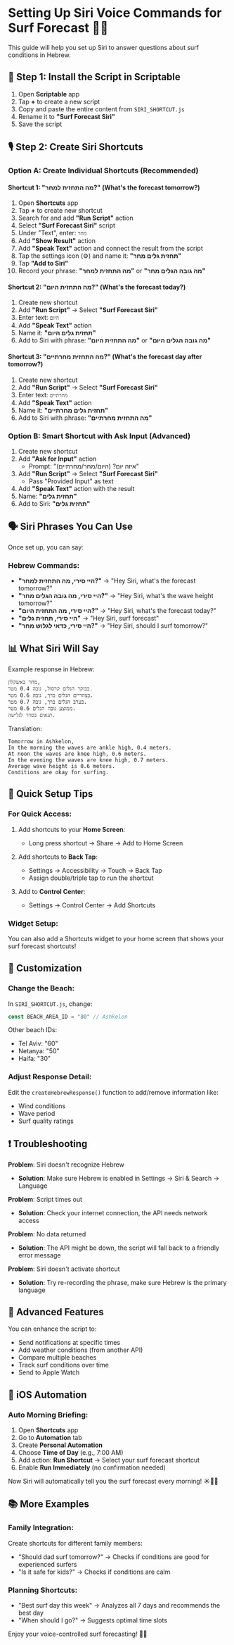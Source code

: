 # Setting Up Siri Voice Commands for Surf Forecast 🎤🌊

This guide will help you set up Siri to answer questions about surf conditions in Hebrew.

## 📱 Step 1: Install the Script in Scriptable

1. Open **Scriptable** app
2. Tap **+** to create a new script
3. Copy and paste the entire content from `SIRI_SHORTCUT.js`
4. Rename it to **"Surf Forecast Siri"**
5. Save the script

## 🎙️ Step 2: Create Siri Shortcuts

### Option A: Create Individual Shortcuts (Recommended)

#### Shortcut 1: "מה התחזית למחר?" (What's the forecast tomorrow?)

1. Open **Shortcuts** app
2. Tap **+** to create new shortcut
3. Search for and add **"Run Script"** action
4. Select **"Surf Forecast Siri"** script
5. Under "Text", enter: `מחר`
6. Add **"Show Result"** action
7. Add **"Speak Text"** action and connect the result from the script
8. Tap the settings icon (⚙️) and name it: **"תחזית גלים מחר"**
9. Tap **"Add to Siri"**
10. Record your phrase: **"מה התחזית למחר"** or **"מה גובה הגלים מחר"**

#### Shortcut 2: "מה התחזית היום?" (What's the forecast today?)

1. Create new shortcut
2. Add **"Run Script"** → Select **"Surf Forecast Siri"**
3. Enter text: `היום`
4. Add **"Speak Text"** action
5. Name it: **"תחזית גלים היום"**
6. Add to Siri with phrase: **"מה התחזית היום"** or **"מה גובה הגלים היום"**

#### Shortcut 3: "מה התחזית מחרתיים?" (What's the forecast day after tomorrow?)

1. Create new shortcut
2. Add **"Run Script"** → Select **"Surf Forecast Siri"**
3. Enter text: `מחרתיים`
4. Add **"Speak Text"** action
5. Name it: **"תחזית גלים מחרתיים"**
6. Add to Siri with phrase: **"מה התחזית מחרתיים"**

### Option B: Smart Shortcut with Ask Input (Advanced)

1. Create new shortcut
2. Add **"Ask for Input"** action
   - Prompt: "איזה יום? (היום/מחר/מחרתיים)"
3. Add **"Run Script"** → Select **"Surf Forecast Siri"**
   - Pass "Provided Input" as text
4. Add **"Speak Text"** action with the result
5. Name: **"תחזית גלים"**
6. Add to Siri: **"תחזית גלים"**

## 🗣️ Siri Phrases You Can Use

Once set up, you can say:

### Hebrew Commands:
- **"היי סירי, מה התחזית למחר?"** → "Hey Siri, what's the forecast tomorrow?"
- **"היי סירי, מה גובה הגלים מחר?"** → "Hey Siri, what's the wave height tomorrow?"
- **"היי סירי, מה התחזית היום?"** → "Hey Siri, what's the forecast today?"
- **"היי סירי, תחזית גלים"** → "Hey Siri, surf forecast"
- **"היי סירי, כדאי לגלוש מחר?"** → "Hey Siri, should I surf tomorrow?"

## 📊 What Siri Will Say

Example response in Hebrew:
```
מחר באשקלון, 
בבוקר הגלים קרסול, גובה 0.4 מטר. 
בצהריים הגלים ברך, גובה 0.6 מטר. 
בערב הגלים ברך, גובה 0.7 מטר. 
ממוצע גובה הגלים 0.6 מטר.
תנאים בסדר לגלישה.
```

Translation:
```
Tomorrow in Ashkelon,
In the morning the waves are ankle high, 0.4 meters.
At noon the waves are knee high, 0.6 meters.
In the evening the waves are knee high, 0.7 meters.
Average wave height is 0.6 meters.
Conditions are okay for surfing.
```

## 🎯 Quick Setup Tips

### For Quick Access:
1. Add shortcuts to your **Home Screen**:
   - Long press shortcut → Share → Add to Home Screen
   
2. Add shortcuts to **Back Tap**:
   - Settings → Accessibility → Touch → Back Tap
   - Assign double/triple tap to run the shortcut

3. Add to **Control Center**:
   - Settings → Control Center → Add Shortcuts

### Widget Setup:
You can also add a Shortcuts widget to your home screen that shows your surf forecast shortcuts!

## 🔧 Customization

### Change the Beach:
In `SIRI_SHORTCUT.js`, change:
```javascript
const BEACH_AREA_ID = "80" // Ashkelon
```

Other beach IDs:
- Tel Aviv: "60"
- Netanya: "50"
- Haifa: "30"

### Adjust Response Detail:
Edit the `createHebrewResponse()` function to add/remove information like:
- Wind conditions
- Wave period
- Surf quality ratings

## ❗ Troubleshooting

**Problem**: Siri doesn't recognize Hebrew
- **Solution**: Make sure Hebrew is enabled in Settings → Siri & Search → Language

**Problem**: Script times out
- **Solution**: Check your internet connection, the API needs network access

**Problem**: No data returned
- **Solution**: The API might be down, the script will fall back to a friendly error message

**Problem**: Siri doesn't activate shortcut
- **Solution**: Try re-recording the phrase, make sure Hebrew is the primary language

## 🌟 Advanced Features

You can enhance the script to:
- Send notifications at specific times
- Add weather conditions (from another API)
- Compare multiple beaches
- Track surf conditions over time
- Send to Apple Watch

## 📱 iOS Automation

### Auto Morning Briefing:
1. Open **Shortcuts** app
2. Go to **Automation** tab
3. Create **Personal Automation**
4. Choose **Time of Day** (e.g., 7:00 AM)
5. Add action: **Run Shortcut** → Select your surf forecast shortcut
6. Enable **Run Immediately** (no confirmation needed)

Now Siri will automatically tell you the surf forecast every morning! ☀️🏄‍♂️

## 📚 More Examples

### Family Integration:
Create shortcuts for different family members:
- "Should dad surf tomorrow?" → Checks if conditions are good for experienced surfers
- "Is it safe for kids?" → Checks if conditions are calm

### Planning Shortcuts:
- "Best surf day this week" → Analyzes all 7 days and recommends the best day
- "When should I go?" → Suggests optimal time slots

Enjoy your voice-controlled surf forecasting! 🎤🌊
